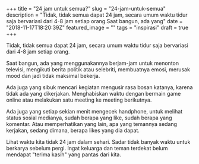 +++
title = "24 jam untuk semua?"
slug = "24-jam-untuk-semua"
description = "Tidak, tidak semua dapat 24 jam, secara umum waktu tidur saja bervariasi dari 4-8 jam setiap orang.Saat bangun, ada yang"
date = "2018-11-17T18:20:39Z"
featured_image = ""
tags = "inspirasi"
draft = true
+++ 
 
Tidak, tidak semua dapat 24 jam, secara umum waktu tidur saja bervariasi dari 4-8 jam setiap orang.

Saat bangun, ada yang menggunakannya berjam-jam untuk menonton televisi, mengikuti berita politik atau selebriti, membuatnya emosi, merusak mood dan jadi tidak maksimal bekerja.

Ada juga yang sibuk mencari kegiatan mengusir rasa bosan katanya, karena tidak ada yang dikerjakan. Menghabiskan waktu dengan bermain game online atau melakukan satu meeting ke meeting berikutnya.

Ada juga yang setiap sekian menit mengecek handphone, untuk melihat status sosial medianya, sudah berapa yang like, sudah berapa yang komentar. Atau memperhatikan yang lain, apa yang temannya sedang kerjakan, sedang dimana, berapa likes yang dia dapat.

Lihat waktu kita tidak 24 jam dalam sehari.
Sadar tidak banyak waktu untuk berkarya sebelum pergi.
Ingat keluarga dan teman terdekat belum mendapat "terima kasih" yang pantas dari kita.